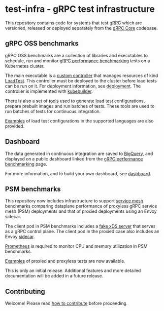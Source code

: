 # test-infra - gRPC test infrastructure

This repository contains code for systems that test [gRPC][grpc] which are
versioned, released or deployed separately from the [gRPC Core][grpccore]
codebase.

[grpc]: https://grpc.io
[grpccore]: https://github.com/grpc/grpc

## gRPC OSS benchmarks

gRPC OSS benchmarks are a collection of libraries and executables to schedule,
run and monitor [gRPC performance benchmarking][benchmarking] tests on a
Kubernetes cluster.

The main executable is a [custom controller][] that manages resources of kind
[LoadTest][loadtest]. This controller must be deployed to the cluster before
load tests can be run on it. For deployment information, see [deployment][]. The
controller is implemented with [kubebuilder][].

There is also a set of [tools](tools/README.md) used to generate load test
configurations, prepare prebuilt images and run batches of tests. These tools
are used to run batches of tests for continuous integration.

[Examples](config/samples/README.md) of load test configurations in the
supported languages are also provided.

[custom controller]: cmd/controller/main.go
[deployment]: doc/deployment.md
[kubebuilder]: https://kubebuilder.io
[loadtest]: config/crd/bases/e2etest.grpc.io_loadtests.yaml

## Dashboard

The data generated in continuous integration are saved to [BigQuery][bigquery],
and displayed on a public dashboard linked from the [gRPC performance
benchmarking][benchmarking] page.

For more information, and to build your own dashboard, see
[dashboard](dashboard/README.md).

[bigquery]: https://cloud.google.com/bigquery

## PSM benchmarks

This repository now includes infrastructure to support
[service mesh](https://istio.io/latest/about/service-mesh/) benchmarks comparing
dataplane performance of proxyless gRPC service mesh (PSM) deployments and that
of proxied deployments using an Envoy sidecar.

The client pod in PSM benchmarks includes a
[fake xDS server](containers/runtime/xds-server/README.md) that serves as a gRPC
control plane. The client pod in the proxied case also includes an Envoy
[sidecar](containers/runtime/sidecar/).

[Prometheus](config/prometheus/README.md) is required to monitor CPU and memory
utilization in PSM benchmarks.

[Examples](config/samples/templates/psm/README.md) of proxied and proxyless
tests are now available.

This is only an initial release. Additional features and more detailed
documentation will be added in a future release.

## Contributing

Welcome! Please read [how to contribute](CONTRIBUTING.md) before proceeding.

[benchmarking]: https://grpc.io/docs/guides/benchmarking/
